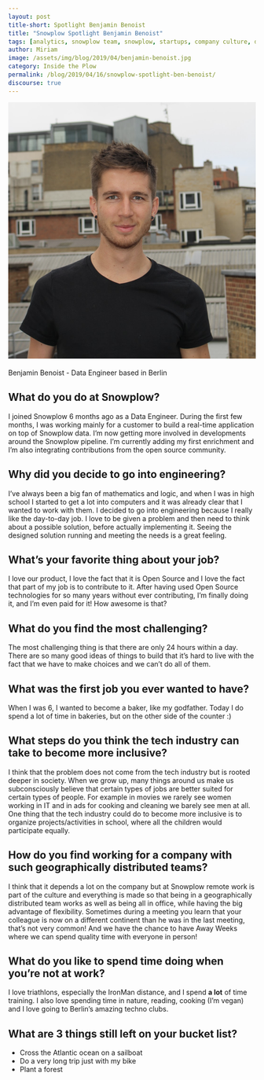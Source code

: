 ```yaml
---
layout: post
title-short: Spotlight Benjamin Benoist
title: "Snowplow Spotlight Benjamin Benoist"
tags: [analytics, snowplow team, snowplow, startups, company culture, data engineer, inside the plow]
author: Miriam
image: /assets/img/blog/2019/04/benjamin-benoist.jpg
category: Inside the Plow
permalink: /blog/2019/04/16/snowplow-spotlight-ben-benoist/
discourse: true
---
```


![Benjamin Benoist][Benjamin-Benoist]
<br>
<br>
Benjamin Benoist - Data Engineer based in Berlin

<h2>What do you do at Snowplow?</h2>

I joined Snowplow 6 months ago as a Data Engineer. During the first few months, I was working mainly for a customer to build a real-time application on top of Snowplow data. I’m now getting more involved in developments around the Snowplow pipeline. I’m currently adding my first enrichment and I’m also integrating contributions from the open source community.


<h2>Why did you decide to go into engineering?</h2>

I’ve always been a big fan of mathematics and logic, and when I was in high school I started to get a lot into computers and it was already clear that I wanted to work with them. I decided to go into engineering because I really like the day-to-day job. I love to be given a problem and then need to think about a possible solution, before actually implementing it. Seeing the designed solution running and meeting the needs is a great feeling.


<h2>What’s your favorite thing about your job?</h2>

I love our product, I love the fact that it is Open Source and I love the fact that part of my job is to contribute to it. After having used Open Source technologies for so many years without ever contributing, I’m finally doing it, and I’m even paid for it! How awesome is that?


<h2>What do you find the most challenging?</h2>

The most challenging thing is that there are only 24 hours within a day. There are so many good ideas of things to build that it’s hard to live with the fact that we have to make choices and we can’t do all of them.


<h2>What was the first job you ever wanted to have?</h2>

When I was 6, I wanted to become a baker, like my godfather. Today I do spend a lot of time in bakeries, but on the other side of the counter :)

<h2>What steps do you think the tech industry can take to become more inclusive?</h2>

I think that the problem does not come from the tech industry but is rooted deeper in society. When we grow up, many things around us make us subconsciously believe that certain types of jobs are better suited for certain types of people. For example in movies we rarely see women working in IT and in ads for cooking and cleaning we barely see men at all. One thing that the tech industry could do to become more inclusive is to organize projects/activities in school, where all the children would participate equally.


<h2>How do you find working for a company with such geographically distributed teams? </h2>

I think that it depends a lot on the company but at Snowplow remote work is part of the culture and everything is made so that being in a geographically distributed team works as well as being all in office, while having the big advantage of flexibility. Sometimes during a meeting you learn that your colleague is now on a different continent than he was in the last meeting, that’s not very common! And we have the chance to have Away Weeks where we can spend quality time with everyone in person!

<h2>What do you like to spend time doing when you’re not at work?</h2>

I love triathlons, especially the IronMan distance, and I spend **a lot** of time training. I also love spending time in nature, reading, cooking (I’m vegan) and I love going to Berlin’s amazing techno clubs.

<h2>What are 3 things still left on your bucket list?
</h2>

* Cross the Atlantic ocean on a sailboat
* Do a very long trip just with my bike
* Plant a forest








[Benjamin-Benoist]: /assets/img/blog/2019/04/Benjamin-Benoist.png
